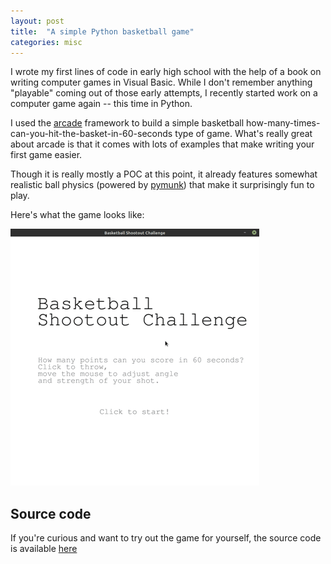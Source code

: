 ```yaml
---
layout: post
title:  "A simple Python basketball game"
categories: misc
---
```

I wrote my first lines of code in early high school with the help of a book on writing computer games in Visual Basic. While I don't remember anything "playable" coming out of those early attempts, I recently started work on a computer game again -- this time in Python. 

I used the [arcade](https://arcade.academy/) framework to build a simple basketball how-many-times-can-you-hit-the-basket-in-60-seconds type of game. What's really great about arcade is that it comes with lots of examples that make writing your first game easier.

Though it is really mostly a POC at this point, it already features somewhat realistic ball physics (powered by [pymunk](http://www.pymunk.org/en/latest/)) that make it surprisingly fun to play.

Here's what the game looks like:

![Example](/assets/gifs/bball_screen_capture.gif)

## Source code

If you're curious and want to try out the game for yourself, the source code is available [here](https://github.com/matsmaiwald/arcade_examples)